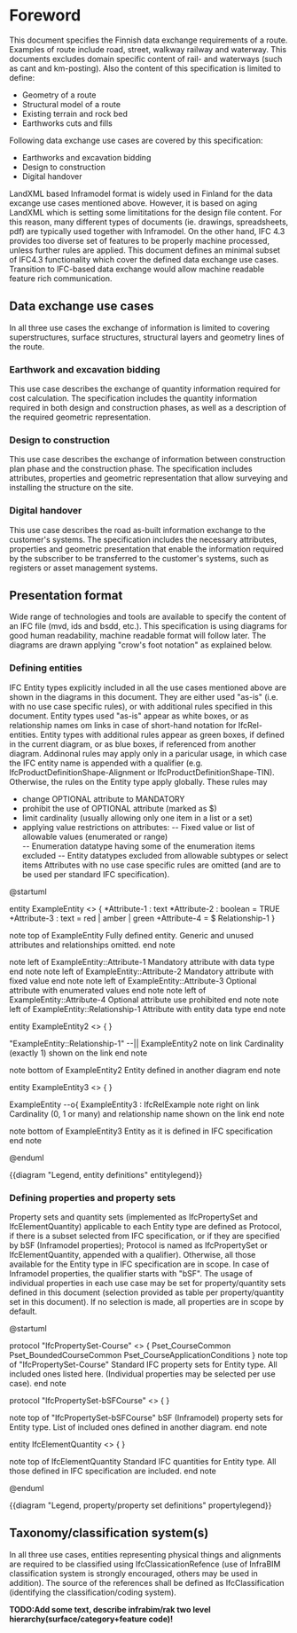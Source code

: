 # Foreword

This document specifies the Finnish data exchange requirements of a route.
Examples of route include road, street, walkway railway and waterway.
This documents excludes domain specific content of rail- and waterways (such as cant and km-posting). 
Also the content of this specification is limited to define:

- Geometry of a route
- Structural model of a route
- Existing terrain and rock bed
- Earthworks cuts and fills

Following data exchange use cases are covered by this specification:

- Earthworks and excavation bidding
- Design to construction
- Digital handover

LandXML based Inframodel format is widely used in Finland for the data excange use cases mentioned above.
However, it is based on aging LandXML which is setting some limititations for the design file content. 
For this reason, many different types of documents (ie. drawings, spreadsheets, pdf) are typically used together with Inframodel.
On the other hand, IFC 4.3 provides too diverse set of features to be properly machine processed, unless further rules are applied.
This document defines an minimal subset of IFC4.3 functionality which cover the defined data exchange use cases. 
Transition to IFC-based data exchange would allow machine readable feature rich communication.

## Data exchange use cases

In all three use cases the exchange of information is limited to covering superstructures, surface structures, structural layers and geometry lines of the route.

### Earthwork and excavation bidding

This use case describes the exchange of quantity information required for cost calculation. The specification includes the quantity information required in both design and construction phases, as well as a description of the required geometric representation.

### Design to construction

This use case describes the exchange of information between construction plan phase and the construction phase. The specification includes attributes, properties and geometric representation that allow surveying and installing the structure on the site.

### Digital handover
This use case describes the road as-built information exchange to the customer's systems. The specification includes the necessary attributes, properties and geometric presentation that enable the information required by the subscriber to be transferred to the customer's systems, such as registers or asset management systems. 

## Presentation format

Wide range of technologies and tools are available to specify the content of an IFC file (mvd, ids and bsdd, etc.).
This specification is using diagrams for good human readability, machine readable format will follow later.
The diagrams are drawn applying "crow's foot notation" as explained below.

### Defining entities

IFC Entity types explicitly included in all the use cases mentioned above are shown in the diagrams in this document. They are either used "as-is" (i.e. with no use case specific rules), or with additional rules specified in this document. 
Entity types used "as-is" appear as white boxes, or as relationship names om links in case of short-hand notation for IfcRel-entities.
Entity types with additional rules appear as green boxes, if defined in the current diagram, or as blue boxes, if referenced from another diagram.
Addinonal rules may apply only in a paricular usage, in which case the IFC entity name is appended with a qualifier (e.g. IfcProductDefinitionShape-Alignment or IfcProductDefinitionShape-TIN). Otherwise, the rules on the Entity type apply globally.
These rules may 
 - change OPTIONAL attribute to MANDATORY
 - prohibit the use of OPTIONAL attribute (marked as $)
 - limit cardinality (usually allowing only one item in a list or a set)
 - applying value restrictions on attributes:
  -- Fixed value or list of allowable values (enumerated or range)  
  -- Enumeration datatype having some of the enumeration items excluded
  -- Entity datatypes excluded from allowable subtypes or select items
Attributes with no use case specific rules are omitted (and are to be used per standard IFC specification).

@startuml

entity ExampleEntity <<DefinedInThisDiagram>>
{
  *Attribute-1 : text
  *Attribute-2 : boolean = TRUE
  +Attribute-3 : text = red | amber | green
  +Attribute-4 = $
  Relationship-1
}

note top of ExampleEntity
    Fully defined entity. 
    Generic and unused attributes and relationships omitted.
end note

note left of ExampleEntity::Attribute-1
    Mandatory attribute with data type
end note
note left of ExampleEntity::Attribute-2
    Mandatory attribute with fixed value
end note
note left of ExampleEntity::Attribute-3
    Optional attribute with enumerated values
end note
note left of ExampleEntity::Attribute-4
    Optional attribute use prohibited
end note
note left of ExampleEntity::Relationship-1
    Attribute with entity data type
end note

entity ExampleEntity2 <<DefinedInAnotherDiagram>>
{
}

"ExampleEntity::Relationship-1" --|| ExampleEntity2
note on link
   Cardinality (exactly 1) shown on the link
end note

note bottom of ExampleEntity2
    Entity defined in another diagram
end note

entity ExampleEntity3 <<UndefinedEntity>>
{
}

ExampleEntity --o{ ExampleEntity3 : IfcRelExample
note right on link
   Cardinality (0, 1 or many) and relationship name shown on the link
end note

note bottom of ExampleEntity3 
    Entity as it is defined in IFC specification
end note

@enduml

{{diagram "Legend, entity definitions" entitylegend}}

### Defining properties and property sets

Property sets and quantity sets (implemented as IfcPropertySet and IfcElementQuantity) applicable to each Entity type are defined as Protocol, if there is a subset selected from IFC specification, or if they are specified by bSF (Inframodel properties); Protocol is named as IfcPropertySet or IfcElementQuantity, appended with a qualifier). Otherwise, all those available for the Entity type in IFC specification are in scope. In case of Inframodel properties, the qualifier starts with "bSF".
The usage of individual properties in each use case may be set for property/quantity sets defined in this document (selection provided as table per property/quantity set in this document). If no selection is made, all properties are in scope by default. 

@startuml

protocol "IfcPropertySet-Course" <<DefinedInThisDiagram>>
{
    Pset_CourseCommon
    Pset_BoundedCourseCommon
    Pset_CourseApplicationConditions
}
note top of "IfcPropertySet-Course"
    Standard IFC property sets for Entity type.
    All included ones listed here.
    (Individual properties may be selected per use case).
end note

protocol "IfcPropertySet-bSFCourse" <<DefinedInAnotherDiagram>>
{
}

note top of "IfcPropertySet-bSFCourse"
    bSF (Inframodel) property sets for Entity type.
    List of included ones defined in another diagram.
end note

entity IfcElementQuantity <<UndefinedEntity>>
{
}

note top of IfcElementQuantity
    Standard IFC quantities for Entity type.
    All those defined in IFC specification are included.
end note

@enduml

{{diagram "Legend, property/property set definitions" propertylegend}}

## Taxonomy/classification system(s)

In all three use cases, entities representing physical things and alignments are required to be classified using IfcClassicationRefence (use of InfraBIM classification system is strongly encouraged, others may be used in addition). The source of the references shall be defined as IfcClassification (identifying the classification/coding system). 

**TODO:Add some text, describe infrabim/rak two level hierarchy(surface/category+feature code)!**

